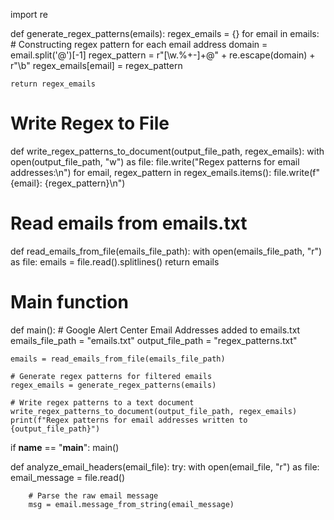 import re


def generate_regex_patterns(emails):
    regex_emails = {}
    for email in emails:
        # Constructing regex pattern for each email address
        domain = email.split('@')[-1]
        regex_pattern = r"[\w.%+-]+@" + re.escape(domain) + r"\b"
        regex_emails[email] = regex_pattern

    return regex_emails

# Write Regex to File
def write_regex_patterns_to_document(output_file_path, regex_emails):
    with open(output_file_path, "w") as file:
        file.write("Regex patterns for email addresses:\n")
        for email, regex_pattern in regex_emails.items():
            file.write(f"{email}: {regex_pattern}\n")

# Read emails from emails.txt
def read_emails_from_file(emails_file_path):
    with open(emails_file_path, "r") as file:
        emails = file.read().splitlines()
    return emails

# Main function
def main():
    # Google Alert Center Email Addresses added to emails.txt
    emails_file_path = "emails.txt"
    output_file_path = "regex_patterns.txt"

    emails = read_emails_from_file(emails_file_path)

    # Generate regex patterns for filtered emails
    regex_emails = generate_regex_patterns(emails)

    # Write regex patterns to a text document
    write_regex_patterns_to_document(output_file_path, regex_emails)
    print(f"Regex patterns for email addresses written to {output_file_path}")


if __name__ == "__main__":
    main()


def analyze_email_headers(email_file):
    try:
        with open(email_file, "r") as file:
            email_message = file.read()

        # Parse the raw email message
        msg = email.message_from_string(email_message)
